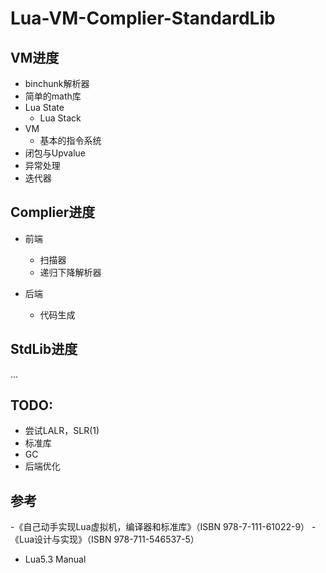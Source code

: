 # Lua-VM-Complier-StandardLib

## VM进度
- binchunk解析器
- 简单的math库
- Lua State
  - Lua Stack
- VM
  - 基本的指令系统
- 闭包与Upvalue  
- 异常处理
- 迭代器

## Complier进度
- 前端
  - 扫描器
  - 递归下降解析器

- 后端
  - 代码生成

## StdLib进度
...


## TODO:
- 尝试LALR，SLR(1)
- 标准库
- GC
- 后端优化

## 参考
-《自己动手实现Lua虚拟机，编译器和标准库》（ISBN 978-7-111-61022-9）
-《Lua设计与实现》（ISBN 978-711-546537-5）
- Lua5.3 Manual
